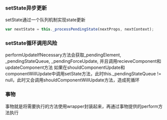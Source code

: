 ### setState异步更新
setState通过一个队列机制实现state更新

```js
var nextState = this._processPendingState(nextProps, nextContext);
```

### setState循环调用风险
performUpdateIfNecessary方法会获取_pendingElement, _pendingStateQueue, _pendingForceUpdate, 并且调用recieveComponent和updateComponent方法
如果在shouldComponentUpdate和componentWillUpdate中调用setState方法，此时this._pendingStateQueue != null，此时又会调用shouldComponentWillUpdate方法，造成死循环

### 事物
事物就是将需要执行的方法使用wrapper封装起来，再通过事物提供的perform方法执行